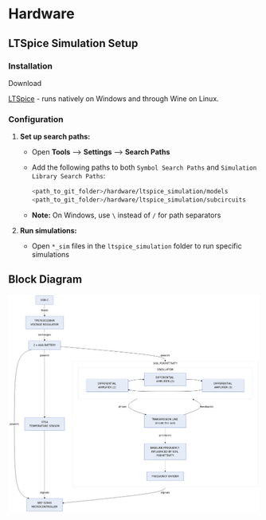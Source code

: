 <!--
SPDX-FileCopyrightText: 2025 <github.com/dpaletti/orti> contributors

SPDX-License-Identifier: CC-BY-SA-4.0
-->

# Hardware

## LTSpice Simulation Setup

### Installation

<!-- markdownlint-disable MD013 -->

Download

[LTSpice](https://www.analog.com/en/resources/design-tools-and-calculators/ltspice-simulator.html) -
runs natively on Windows and through Wine on Linux.

<!-- markdownlint-enable MD013 -->

### Configuration

1. **Set up search paths:**
   - Open **Tools** ⟶ **Settings** ⟶ **Search Paths**
   - Add the following paths to both `Symbol Search Paths` and
     `Simulation Library Search Paths`:

     ```bash
     <path_to_git_folder>/hardware/ltspice_simulation/models
     <path_to_git_folder>/hardware/ltspice_simulation/subcircuits
     ```

   - **Note:** On Windows, use `\` instead of `/` for path separators

2. **Run simulations:**
   - Open `*_sim` files in the `ltspice_simulation` folder to run specific simulations

## Block Diagram

![block diagram](./docs/resources/block_diagram.mmd.png)
